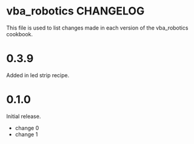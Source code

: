 # vba_robotics CHANGELOG

This file is used to list changes made in each version of the vba_robotics cookbook.
# 0.3.9
Added in led strip recipe.
# 0.1.0

Initial release.

- change 0
- change 1

